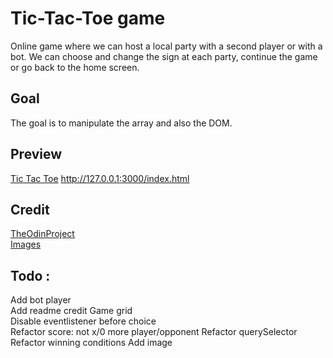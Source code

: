 # Tic-Tac-Toe game
Online game where we can host a local party with a second player or with a bot.
We can choose and change the sign at each party, continue the game or go back to the home screen.
## Goal
The goal is to manipulate the array and also the DOM.
## Preview
[Tic Tac Toe](http://127.0.0.1:3000/index.html) http://127.0.0.1:3000/index.html

## Credit
[TheOdinProject](https://www.theodinproject.com/)  
[Images]()

## Todo :
Add bot player  
Add readme credit
Game grid  
    Disable eventlistener before choice  
    Refactor score: not x/0 more player/opponent
    Refactor querySelector
    Refactor winning conditions
    Add image